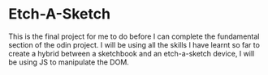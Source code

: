 # Etch-A-Sketch

This is the final project for me to do before I can complete the fundamental section of the odin project. I will be using all the skills I have learnt so far to create a hybrid between a sketchbook and an etch-a-sketch device, I will be using JS to manipulate the DOM. 